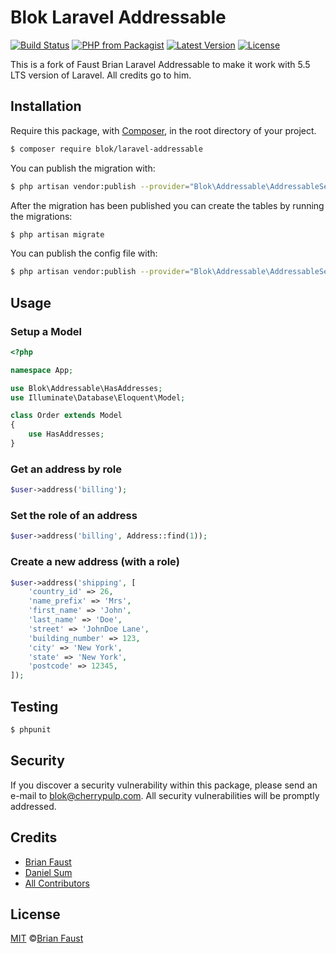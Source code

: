 # Blok Laravel Addressable

[![Build Status](https://img.shields.io/travis/faustbrian/Laravel-Addressable/master.svg?style=flat-square)](https://travis-ci.org/faustbrian/Laravel-Addressable)
[![PHP from Packagist](https://img.shields.io/packagist/php-v/faustbrian/laravel-addressable.svg?style=flat-square)]()
[![Latest Version](https://img.shields.io/github/release/faustbrian/Laravel-Addressable.svg?style=flat-square)](https://github.com/faustbrian/Laravel-Addressable/releases)
[![License](https://img.shields.io/packagist/l/faustbrian/Laravel-Addressable.svg?style=flat-square)](https://packagist.org/packages/faustbrian/Laravel-Addressable)

This is a fork of Faust Brian Laravel Addressable to make it work with 5.5 LTS version of Laravel. All credits go to him.

## Installation

Require this package, with [Composer](https://getcomposer.org/), in the root directory of your project.

``` bash
$ composer require blok/laravel-addressable
```

You can publish the migration with:

```bash
$ php artisan vendor:publish --provider="Blok\Addressable\AddressableServiceProvider" --tag="migrations"
```

After the migration has been published you can create the tables by running the migrations:

```bash
$ php artisan migrate
```

You can publish the config file with:

```bash
$ php artisan vendor:publish --provider="Blok\Addressable\AddressableServiceProvider" --tag="config"
```

## Usage

### Setup a Model
``` php
<?php

namespace App;

use Blok\Addressable\HasAddresses;
use Illuminate\Database\Eloquent\Model;

class Order extends Model
{
    use HasAddresses;
}
```

### Get an address by role
``` php
$user->address('billing');
```

### Set the role of an address
``` php
$user->address('billing', Address::find(1));
```

### Create a new address (with a role)
``` php
$user->address('shipping', [
    'country_id' => 26,
    'name_prefix' => 'Mrs',
    'first_name' => 'John',
    'last_name' => 'Doe',
    'street' => 'JohnDoe Lane',
    'building_number' => 123,
    'city' => 'New York',
    'state' => 'New York',
    'postcode' => 12345,
]);
```

## Testing

``` bash
$ phpunit
```

## Security

If you discover a security vulnerability within this package, please send an e-mail to blok@cherrypulp.com. All security vulnerabilities will be promptly addressed.

## Credits

- [Brian Faust](https://github.com/faustbrian)
- [Daniel Sum](https://github.com/dansum)
- [All Contributors](../../contributors)

## License

[MIT](LICENSE) ©[Brian Faust](https://brianfaust.me)
